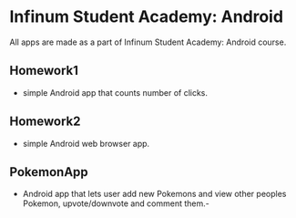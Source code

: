 # Infinum Student Academy: Android

All apps are made as a part of Infinum Student Academy: Android course.

## Homework1
- simple Android app that counts number of clicks.

## Homework2
- simple Android web browser app.

## PokemonApp
- Android app that lets user add new Pokemons and view other peoples Pokemon, upvote/downvote and comment them.-

